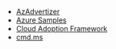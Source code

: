 * [AzAdvertizer](https://www.azadvertizer.net/index.html)
* [Azure Samples](https://github.com/Azure-Samples)
* [Cloud Adoption Framework](https://github.com/microsoft/CloudAdoptionFramework/tree/main)
* [cmd.ms](https://cmd.ms/)